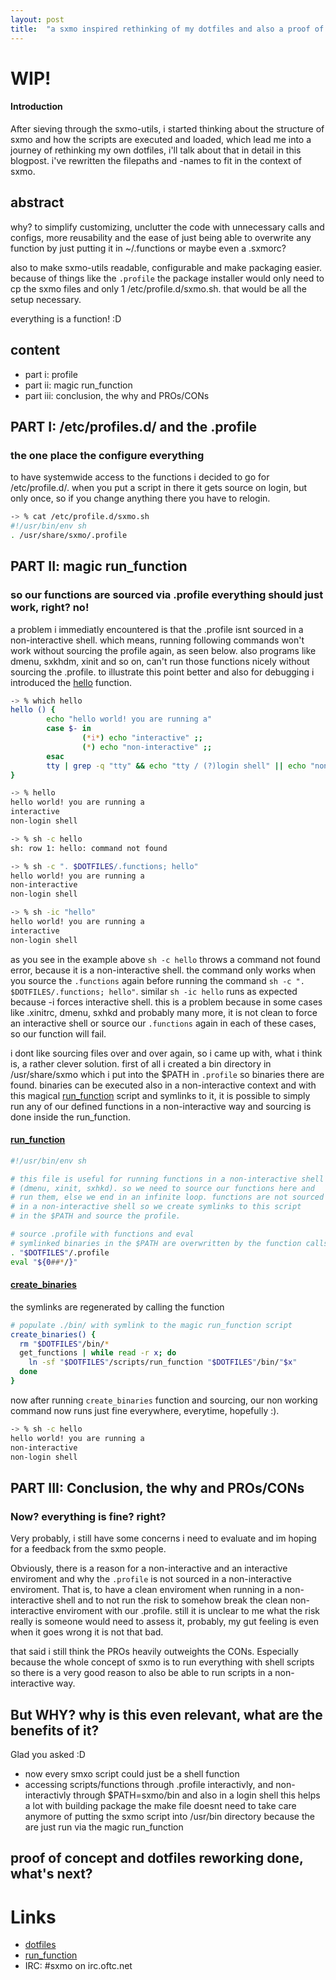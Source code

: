 ```yaml
---
layout: post
title:  "a sxmo inspired rethinking of my dotfiles and also a proof of concept for a new structuring of sxmo-utils"
---
```


# WIP!

#### Introduction
After sieving through the sxmo-utils, i started thinking about the structure of sxmo and how the scripts are executed and loaded, which lead me into a journey of rethinking my own dotfiles, i'll talk about that in detail in this blogpost. i've rewritten the filepaths and -names to fit in the context of sxmo.

## abstract
why? to simplify customizing, unclutter the code with unnecessary calls and configs, more reusability and the ease of just being able to  overwrite any function by just putting it in ~/.functions or maybe even a .sxmorc?

also to make sxmo-utils readable, configurable and make packaging easier. because of things like the `.profile` the package installer would only need to cp the sxmo files and only 1 /etc/profile.d/sxmo.sh. that would be all the setup necessary.

everything is a function! :D

## content
* part i: profile
* part ii: magic run_function
* part iii: conclusion, the why and PROs/CONs


## PART I: /etc/profiles.d/ and the .profile
### the one place the configure everything
to have systemwide access to the functions i decided to go for /etc/profile.d/. when you put a script in there it gets source on login, but only once, so if you change anything there you have to relogin.
```sh
-> % cat /etc/profile.d/sxmo.sh
#!/usr/bin/env sh
. /usr/share/sxmo/.profile
```
## PART II: magic run_function
### so our functions are sourced via .profile everything should just work, right? no!
a problem i immediatly encountered is that the .profile isnt sourced in a non-interactive shell.
which means, running following commands won't work without sourcing the profile again, as seen below.
also programs like dmenu, sxkhdm, xinit and so on, can't run those functions nicely without sourcing the .profile.
to illustrate this point better and also for debugging i introduced the [hello]() function.

```sh
-> % which hello
hello () {
        echo "hello world! you are running a"
        case $- in
                (*i*) echo "interactive" ;;
                (*) echo "non-interactive" ;;
        esac
        tty | grep -q "tty" && echo "tty / (?)login shell" || echo "non-login shell"
}

-> % hello
hello world! you are running a
interactive
non-login shell

-> % sh -c hello
sh: row 1: hello: command not found

-> % sh -c ". $DOTFILES/.functions; hello"
hello world! you are running a
non-interactive
non-login shell

-> % sh -ic "hello"
hello world! you are running a
interactive
non-login shell
```
as you see in the example above `sh -c hello` throws a command not found error, because it is a non-interactive shell.
the command only works when you source the `.functions` again before running the command `sh -c ". $DOTFILES/.functions; hello"`.
similar `sh -ic hello` runs as expected because -i forces interactive shell. this is a problem because in some cases like .xinitrc, dmenu, sxhkd and probably many more, it is not clean to force an interactive shell or source our `.functions` again in each of these cases, so our function will fail.

i dont like sourcing files over and over again, so i came up with, what i think is, a rather clever solution.
first of all i created a bin directory in /usr/share/sxmo which i put into the $PATH in `.profile` so binaries there are found.
binaries can be executed also in a non-interactive context and with this magical
[run_function](https://github.com/dni/dotfiles/blob/sxmo/scripts/run_function) script and symlinks to it, it is
possible to simply run any of our defined functions in a non-interactive way and sourcing is done inside the run_function.

#### [run_function](https://github.com/dni/dotfiles/blob/sxmo/scripts/run_function)
```sh
#!/usr/bin/env sh

# this file is useful for running functions in a non-interactive shell
# (dmenu, xinit, sxhkd). so we need to source our functions here and
# run them, else we end in an infinite loop. functions are not sourced
# in a non-interactive shell so we create symlinks to this script
# in the $PATH and source the profile.

# source .profile with functions and eval
# symlinked binaries in the $PATH are overwritten by the function calls
. "$DOTFILES"/.profile
eval "${0##*/}"
```

#### [create_binaries](https://github.com/dni/dotfiles/blob/sxmo/scripts/utils.sh#L18)
the symlinks are regenerated by calling the function
```sh
# populate ./bin/ with symlink to the magic run_function script
create_binaries() {
  rm "$DOTFILES"/bin/*
  get_functions | while read -r x; do
    ln -sf "$DOTFILES"/scripts/run_function "$DOTFILES"/bin/"$x"
  done
}
```
now after running `create_binaries` function and sourcing, our non working command now runs just fine everywhere, everytime, hopefully :).

```sh
-> % sh -c hello
hello world! you are running a
non-interactive
non-login shell
```

## PART III: Conclusion, the why and PROs/CONs
### Now? everything is fine? right?
Very probably, i still have some concerns i need to evaluate and im hoping for a feedback from the sxmo people.

Obviously, there is a reason for a non-interactive and an interactive enviroment and why the `.profile` is not
sourced in a non-interactive enviroment. That is, to have a clean enviroment when running in a non-interactive shell
and to not run the risk to somehow break the clean non-interactive enviroment with our .profile. still it is unclear to
me what the risk really is someone would need to assess it, probably, my gut feeling is even when it goes wrong it is not that bad.

that said i still think the PROs heavily outweights the CONs. Especially because the whole concept of sxmo is to
run everything with shell scripts so there is a very good reason to also be able to run scripts in a non-interactive way.

## But WHY? why is this even relevant, what are the benefits of it?
Glad you asked :D
* now every smxo script could just be a shell function
* accessing scripts/functions through .profile interactivly, and non-interactivly through $PATH=sxmo/bin and also in a login shell
this helps a lot with building package the make file doesnt need to take care anymore of putting the sxmo script into /usr/bin directory because the are just run via the magic run_function

## proof of concept and dotfiles reworking done, what's next?


# Links

* [dotfiles](https://github.com/dni/dotfiles/tree/sxmo)
* [run_function](https://github.com/dni/dotfiles/blob/sxmo/scripts/run_function)
* IRC: #sxmo on irc.oftc.net
